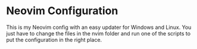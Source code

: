 # Neovim Configuration
This is my Neovim config with an easy updater for Windows and Linux. You just have to change the files in the nvim folder and run one of the scripts to put the configuration in the right place.
